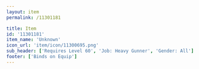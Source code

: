 ```yaml
---
layout: item
permalink: /11301181

title: Item
id: '11301181'
item_name: 'Unknown'
icon_url: 'item/icon/11300695.png'
sub_header: ['Requires Level 60', 'Job: Heavy Gunner', 'Gender: All']
footer: ['Binds on Equip']
---
```

